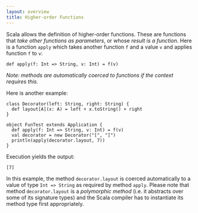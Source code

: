 ```yaml
---
layout: overview
title: Higher-order Functions
---
```


Scala allows the definition of higher-order functions. These are functions that _take other functions as parameters_, or whose _result is a function_. Here is a function `apply` which takes another function `f` and a value `v` and applies function `f` to `v`:

    def apply(f: Int => String, v: Int) = f(v)

_Note: methods are automatically coerced to functions if the context requires this._

Here is another example:
 
    class Decorator(left: String, right: String) {
      def layout[A](x: A) = left + x.toString() + right
    }
    
    object FunTest extends Application {
      def apply(f: Int => String, v: Int) = f(v)
      val decorator = new Decorator("[", "]")
      println(apply(decorator.layout, 7))
    }
 
Execution yields the output:

    [7]

In this example, the method `decorator.layout` is coerced automatically to a value of type `Int => String` as required by method `apply`. Please note that method `decorator.layout` is a _polymorphic method_ (i.e. it abstracts over some of its signature types) and the Scala compiler has to instantiate its method type first appropriately.
